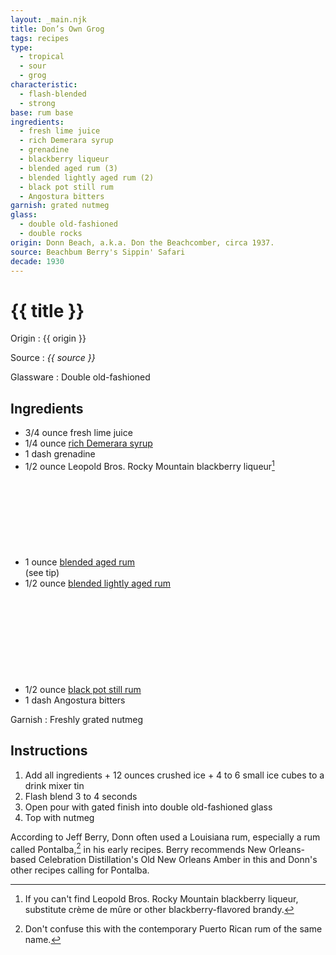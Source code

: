 ```yaml
---
layout: _main.njk
title: Don’s Own Grog
tags: recipes
type:
  - tropical
  - sour
  - grog
characteristic:
  - flash-blended
  - strong
base: rum base
ingredients:
  - fresh lime juice
  - rich Demerara syrup
  - grenadine
  - blackberry liqueur
  - blended aged rum (3)
  - blended lightly aged rum (2)
  - black pot still rum
  - Angostura bitters
garnish: grated nutmeg
glass:
  - double old-fashioned
  - double rocks
origin: Donn Beach, a.k.a. Don the Beachcomber, circa 1937.
source: Beachbum Berry's Sippin' Safari
decade: 1930
---
```

<!-- markdownlint-disable MD025 -->
# {{ title }}
<!-- markdownlint-disable MD025 -->

Origin
  : {{ origin }}

Source
  : <cite>{{ source }}</cite>

Glassware
  : Double old-fashioned

## Ingredients

* 3/4 ounce fresh lime juice
* 1/4 ounce [rich Demerara syrup](/mixes/2-1-simple-syrup)
* 1 dash grenadine
* 1/2 ounce Leopold Bros. Rocky Mountain blackberry liqueur[^1]
* 1 ounce [blended aged rum](/rums/05-rum-blended-aged/)<icon-l class="bigger" label="3"><span class="with-icon"><svg class="icon"><use href="/assets/images/icons/circle-3.svg#circle-3"></use></svg></span></icon-l><span class="after-icon"></span>(see tip)
* 1/2 ounce [blended lightly aged rum](/rums/04-rum-blended-lightly-aged/)<icon-l space="1em" class="bigger" label="(2)"><span class="with-icon"><svg class="icon"><use href="/assets/images/icons/circle-2.svg#circle-2"></use></svg></span></icon-l>
* 1/2 ounce [black pot still rum](/rums/10-rum-black-pot-still/)
* 1 dash Angostura bitters

[^1]: If you can't find Leopold Bros. Rocky Mountain blackberry liqueur, substitute crème de mûre or other blackberry-flavored brandy.

Garnish
  : Freshly grated nutmeg

## Instructions

1. Add all ingredients + 12 ounces crushed ice + 4 to 6 small ice cubes to a drink mixer tin
2. Flash blend 3 to 4 seconds
3. Open pour with gated finish into double old-fashioned glass
4. Top with nutmeg

<tiki-callout type="tip">

  According to Jeff Berry, Donn often used a Louisiana rum, especially a rum called Pontalba,[^2] in his early recipes. Berry recommends New Orleans-based Celebration Distillation's Old New Orleans Amber in this and Donn's other recipes calling for Pontalba.

[^2]: Don't confuse this with the contemporary Puerto Rican rum of the same name.

</tiki-callout>
